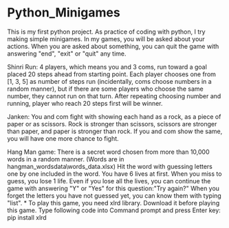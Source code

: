 # Python_Minigames
This is my first python project. As practice of coding with python, I try making simple minigames. In my games, you will be asked about your actions. When you are asked about something, you can quit the game with answering "end", "exit" or "quit" any time.

Shinri Run: 
	4 players, which means you and 3 coms, run toward a goal placed 20 steps ahead from starting point.
	Each player chooses one from [1, 3, 5] as number of steps run (incidentally, coms choose numbers in a random manner), but if there are some players who choose the same number, they cannot run on that turn. 
	After repeating choosing number and running, player who reach 20 steps first will be winner.

Janken: 
	You and com fight with showing each hand as a rock, as a piece of paper or as scissors. Rock is stronger than scissors, scissors are stronger than paper, and paper is stronger than rock. If you and com show the same, you will have one more chance to fight.

Hang Man game: 
	There is a secret word chosen from more than 10,000 words in a random manner. (Words are in hangman_wordsdata\words_data.xlsx) Hit the word with guessing letters one by one included in the word.
	You have 6 lives at first. When you miss to guess, you lose 1 life. Even if you lose all the lives, you can continue the game with answering "Y" or "Yes" for this question:"Try again?" 
	When you forget the letters you have not guessed yet, you can know them with typing "list".
	* To play this game, you need xlrd library. Download it before playing this game. Type following code into Command prompt and press Enter key: pip install xlrd